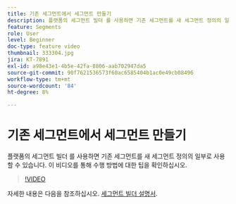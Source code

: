 ```yaml
---
title: 기존 세그먼트에서 세그먼트 만들기
description: 플랫폼의 세그먼트 빌더 를 사용하면 기존 세그먼트를 새 세그먼트 정의의 일부로 사용할 수 있습니다. 이 비디오를 통해 수행 방법에 대한 팁을 확인하십시오.
feature: Segments
role: User
level: Beginner
doc-type: feature video
thumbnail: 333304.jpg
jira: KT-7891
exl-id: a98e43e1-4b5e-42fa-8806-aab702947da5
source-git-commit: 90f7621536573f60ac6585404b1ac0e49cb08496
workflow-type: tm+mt
source-wordcount: '84'
ht-degree: 8%

---
```


# 기존 세그먼트에서 세그먼트 만들기

플랫폼의 세그먼트 빌더 를 사용하면 기존 세그먼트를 새 세그먼트 정의의 일부로 사용할 수 있습니다. 이 비디오를 통해 수행 방법에 대한 팁을 확인하십시오.

>[!VIDEO](https://video.tv.adobe.com/v/333304/?quality=12&learn=on)

자세한 내용은 다음을 참조하십시오. [세그먼트 빌더 설명서](https://experienceleague.adobe.com/docs/experience-platform/segmentation/ui/segment-builder.html).